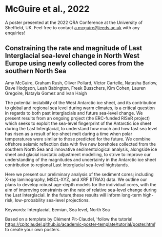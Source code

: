 
# McGuire et al., 2022
 
A poster presented at the 2022 QRA Conference at the University of Sheffield, UK. Feel free to contact a.mcguire@leeds.ac.uk with any enquiries!

## Constraining the rate and magnitude of Last Interglacial sea-level change in North West Europe using newly collected cores from the southern North Sea

Amy McGuire, Graham Rush, Oliver Pollard, Víctor Cartelle, Natasha Barlow, Dave Hodgson, Leah Babington, Freek Busschers, Kim Cohen, Lauren Gregoire, Natayla Gomez and Ivan Haigh 

The potential instability of the West Antarctic ice sheet, and its contribution to global and regional sea level during warm climates, is a critical question in regards to both past interglacials and future sea-level change. We present results from an ongoing project (the ERC-funded RISeR project) which seeks to exploit the sea-level fingerprint of the Antarctic ice sheet during the Last Interglacial, to understand how much and how fast sea level has risen as a result of ice-sheet melt during a time when polar temperatures were similar to those predicted for the future. We combine offshore seismic reflection data with five new boreholes collected from the southern North Sea and innovative sedimentological analysis, alongside ice sheet and glacial isostatic adjustment modelling, to strive to improve our understanding of the magnitudes and uncertainty in the Antarctic ice sheet contribution to regional Last Interglacial sea-level highstands. 
  
Here we present our preliminary analysis of the sediment cores; including X-ray laminography, MSCL-XYZ, and XRF (ITRAX) data. We outline our plans to develop robust age-depth models for the individual cores, with the aim of improving constraints on the rate of relative sea-level change during the Last Interglacial. In the future,these results will inform long-term high-risk, low-probability sea-level projections. 

Keywords: Interglacial, Eemian, Sea level, North Sea 

Based on a template by Clément Pit-Claudel, 'follow the tutorial <https://cpitclaudel.github.io/academic-poster-template/tutorial/poster.html>' to create your own posters.
